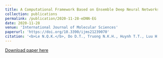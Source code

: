 ```yaml
---
title: A Computational Framework Based on Ensemble Deep Neural Networks for Essential Genes Identification
collection: publications
permalink: /publication/2020-11-28-eDNN-EG
date: 2020-11-28
venue: 'International Journal of Molecular Sciences'
paperurl: 'https://doi.org/10.3390/ijms21239070'
citation: '<b>Le N.Q.K.</b>, Do D.T., Truong N.K.H., Huynh T.T., Luu H.T.L., & Nguyen N.T.K. (2020). A Computational Framework Based on Ensemble Deep Neural Networks for Essential Genes Identification. <i>International Journal of Molecular Sciences</i>, 21(23), 9070.'
---
```


[Download paper here](https://doi.org/10.3390/ijms21239070)
